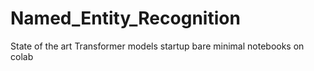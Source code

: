 # Named_Entity_Recognition
State of the art Transformer models startup bare minimal notebooks on colab
